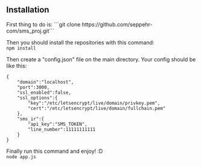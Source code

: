 <h2>Installation</h2>
First thing to do is:
```git clone https://github.com/seppehr-com/sms_proj.git```

Then you should install the repositories with this command: <br>
`npm install`

Then create a "config.json" file on the main directory.
Your config should be like this:

```
{
    "domain":"localhost",
    "port":3000,
    "ssl_enabled":false,
    "ssl_options":{
        "key":"/etc/letsencrypt/live/domain/privkey.pem",
        "cert":"/etc/letsencrypt/live/domain/fullchain.pem"
    },
    "sms_ir":{
        "api_key":"SMS_TOKEN",
        "line_number":11111111111
    }
}
```

Finally run this command and enjoy! :D <br>
`node app.js`
